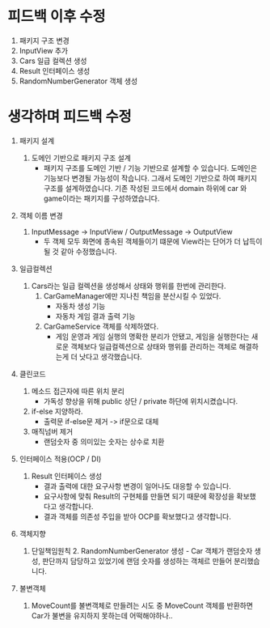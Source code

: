 # 피드백 이후 수정
1. 패키지 구조 변경
2. InputView 추가
3. Cars 일급 컬렉션 생성
4. Result 인터페이스 생성
5. RandomNumberGenerator 객체 생성


# 생각하며 피드백 수정
1. 패키지 설계
    1. 도메인 기반으로 패키지 구조 설계
        - 패키지 구조를 도메인 기반 / 기능 기반으로 설계할 수 있습니다.
          도메인은 기능보다 변경될 가능성이 작습니다. 그래서 도메인 기반으로 하여 패키지 구조를 설계하였습니다.
          기존 작성된 코드에서 domain 하위에 car 와 game이라는 패키지를 구성하였습니다.

2. 객체 이름 변경
    1. InputMessage -> InputView /  OutputMessage -> OutputView
        - 두 객체 모두 화면에 종속된 객체들이기 떄문에 View라는 단어가 더 납득이 될 것 같아 수정했습니다.

3. 일급컬렉션
    1. Cars라는 일급 컬렉션을 생성해서 상태와 행위를 한번에 관리한다.
        1. CarGameManager에만 지나친 책임을 분산시킬 수 있었다.
            - 자동차 생성 기능
            - 자동차 게임 결과 출력 기능
        2. CarGameService 객체를 삭제하였다.
            - 게임 운영과 게임 실행의 명확한 분리가 안됐고, 게임을 실행한다는 새로운 객체보다 일급컬렉션으로 상태와 행위를 관리하는 객체로 해결하는게 더 낫다고 생각했습니다.

4. 클린코드
    1. 메소드 접근자에 따른 위치 분리
        - 가독성 향상을 위해 public 상단 / private 하단에 위치시켰습니다.
    2. if-else 지양하라.
        - 출력문 if-else문 제거 -> if문으로 대체
    3. 매직넘버 제거
        - 랜덤숫자 중 의미있는 숫자는 상수로 치환

5. 인터페이스 적용(OCP / DI)
    1. Result 인터페이스 생성
        - 결과 출력에 대한 요구사항 변경이 일어나도 대응할 수 있습니다.
        - 요구사항에 맞춰 Result의 구현체를 만들면 되기 때문에 확장성을 확보했다고 생각합니다.
        - 결과 객체를 의존성 주입을 받아 OCP를 확보했다고 생각합니다.

6. 객체지향
    1. 단일책임원칙
        2. RandomNumberGenerator 생성
            - Car 객체가 랜덤숫자 생성, 판단까지 담당하고 있었기에 랜덤 숫자를 생성하는 객체르 만들어 분리했습니다.

7. 불변객체
    1. MoveCount를 불변객체로 만들려는 시도 중 MoveCount 객체를 반환하면 Car가 불변을 유지하지 못하는데 어떡해야하나..